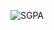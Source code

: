 ![SGPA](https://github.com/SiriSathish600/OOJ/assets/153629401/3cc62e81-e3a5-4a2e-971d-ab57a1712a51)
